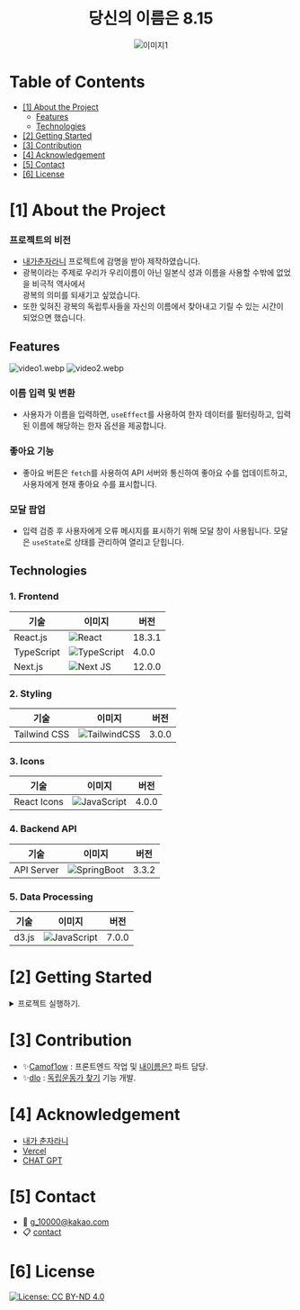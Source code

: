 <h1 style="text-align: center;"> 당신의 이름은 8.15 </h1>
<p style="text-align: center;">
   <img src="img1.png" alt="이미지1" style=": center; max-width: 100%; height: auto;" />
</p>

# Table of Contents

- [[1] About the Project](#1-about-the-project)
    - [Features](#features)
    - [Technologies](#technologies)
- [[2] Getting Started](#2-getting-started)
- [[3] Contribution](#4-contribution)
- [[4] Acknowledgement](#5-acknowledgement)
- [[5] Contact](#6-contact)
- [[6] License](#7-license)

# [1] About the Project

### 프로젝트의 비전

- [내가춘자라니](https://chunja.vercel.app/) 프로젝트에 감명을 받아 제작하였습니다.
- 광복이라는 주제로 우리가 우리이름이 아닌 일본식 성과 이름을 사용할 수밖에 없었을 비극적 역사에서 <br />광복의 의미를 되새기고 싶었습니다.
- 또한 잊혀진 광복의 독립투사들을 자신의 이름에서 찾아내고 기릴 수 있는 시간이 되었으면 했습니다.

## Features

![video1.webp](video1.webp) ![video2.webp](video2.webp)

### 이름 입력 및 변환

- 사용자가 이름을 입력하면, `useEffect`를 사용하여 한자 데이터를 필터링하고, 입력된 이름에 해당하는 한자 옵션을 제공합니다.

### 좋아요 기능

- 좋아요 버튼은 `fetch`를 사용하여 API 서버와 통신하여 좋아요 수를 업데이트하고, 사용자에게 현재 좋아요 수를 표시합니다.

### 모달 팝업

- 입력 검증 후 사용자에게 오류 메시지를 표시하기 위해 모달 창이 사용됩니다. 모달은 `useState`로 상태를 관리하여 열리고 닫힙니다.

## Technologies

### 1. Frontend

| 기술         | 이미지                                                                                                                      | 버전     |
|------------|--------------------------------------------------------------------------------------------------------------------------|--------|
| React.js   | ![React](https://img.shields.io/badge/react-%2320232a.svg?style=for-the-badge&logo=react&logoColor=%2361DAFB)            | 18.3.1 |
| TypeScript | ![TypeScript](https://img.shields.io/badge/typescript-%23007ACC.svg?style=for-the-badge&logo=typescript&logoColor=white) | 4.0.0  |
| Next.js    | ![Next JS](https://img.shields.io/badge/Next-black?style=for-the-badge&logo=next.js&logoColor=white)                     | 12.0.0 |

### 2. Styling

| 기술           | 이미지                                                                                                                          | 버전    |
|--------------|------------------------------------------------------------------------------------------------------------------------------|-------|
| Tailwind CSS | ![TailwindCSS](https://img.shields.io/badge/tailwindcss-%2338B2AC.svg?style=for-the-badge&logo=tailwind-css&logoColor=white) | 3.0.0 |

### 3. Icons

| 기술          | 이미지                                                                                                                          | 버전    |
|-------------|------------------------------------------------------------------------------------------------------------------------------|-------|
| React Icons | ![JavaScript](https://img.shields.io/badge/javascript-%23323330.svg?style=for-the-badge&logo=javascript&logoColor=%23F7DF1E) | 4.0.0 |

### 4. Backend API

| 기술         | 이미지                                                                                                               | 버전    |
|------------|-------------------------------------------------------------------------------------------------------------------|-------|
| API Server | ![SpringBoot](https://img.shields.io/badge/springboot-6DB33F?style=for-the-badge&logo=springboot&logoColor=white) | 3.3.2 |

### 5. Data Processing

| 기술    | 이미지                                                                                                                          | 버전    |
|-------|------------------------------------------------------------------------------------------------------------------------------|-------|
| d3.js | ![JavaScript](https://img.shields.io/badge/javascript-%23323330.svg?style=for-the-badge&logo=javascript&logoColor=%23F7DF1E) | 7.0.0 |

# [2] Getting Started

<details>
  <summary>프로젝트 실행하기.</summary>

1. **프로젝트 클론**: 이 레포지토리를 클론합니다.
    ```bash
    git clone https://github.com/yourusername/your-repo.git
    cd your-repo
    ```

2. **의존성 설치**: 다음 명령어로 프로젝트에 필요한 패키지를 설치합니다.
    ```bash
    npm install
    ```
   또는
    ```bash
    yarn install
    ```

3. **환경 변수 설정**: 프로젝트의 루트 디렉토리에 `.env.local` 파일을 생성하고 다음과 같이 환경 변수를 설정합니다.
    ```plaintext
    BE_API_URL=http://your-api-url/api/v1
    BE_BASE_URL=http://your-api-url
    ```

4. **프로덕션 빌드**: 프로덕션 빌드를 생성합니다.
    ```bash
    npm run build
    ```
   또는
    ```bash
    yarn build
    ```

5. **프로덕션 서버 실행**:
    ```bash
    npm start
    ```
   또는
    ```bash
    yarn start
    ```

</details>

# [3] Contribution

- ✨[Camof1ow](https://github.com/Camof1ow) : 프론트엔드 작업 및 [내이름은?](https://yourname815.vercel.app/myname) 파트 담당.
- ✨[dlo](https://github.com/Kang-YongHo) : [독립운동가 찾기](https://yourname815.vercel.app/activist) 기능 개발.

# [4] Acknowledgement

- [내가 춘자라니](https://chunja.vercel.app/)
- [Vercel](https://vercel.com/)
- [CHAT GPT](https://chatgpt.com/)

# [5] Contact

- 📧 g_10000@kakao.com
- 📋 [contact](https://camof1ow.github.io/#three)

# [6] License

[![License: CC BY-ND 4.0](https://licensebuttons.net/l/by-nd/4.0/80x15.png)](https://creativecommons.org/licenses/by-nd/4.0/)

